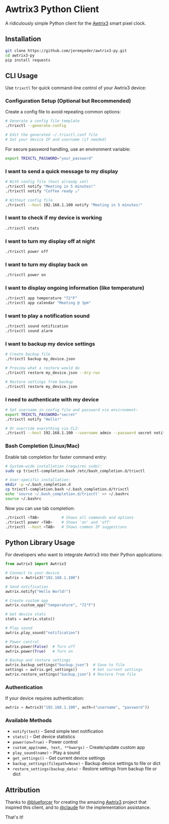 # Awtrix3 Python Client

A ridiculously simple Python client for the [Awtrix3](https://github.com/Blueforcer/awtrix3) smart pixel clock.

## Installation

```bash
git clone https://github.com/jeremyeder/awtrix3-py.git
cd awtrix3-py
pip install requests
```

## CLI Usage

Use `trixctl` for quick command-line control of your Awtrix3 device:

### Configuration Setup (Optional but Recommended)

Create a config file to avoid repeating common options:

```bash
# Generate a config file template
./trixctl --generate-config

# Edit the generated ~/.trixctl.conf file
# Set your device IP and username (if needed)
```

For secure password handling, use an environment variable:
```bash
export TRIXCTL_PASSWORD="your_password"
```

### I want to send a quick message to my display
```bash
# With config file (host already set)
./trixctl notify "Meeting in 5 minutes!"
./trixctl notify "Coffee ready ☕"

# Without config file
./trixctl --host 192.168.1.100 notify "Meeting in 5 minutes!"
```

### I want to check if my device is working
```bash
./trixctl stats
```

### I want to turn my display off at night
```bash
./trixctl power off
```

### I want to turn my display back on
```bash
./trixctl power on
```

### I want to display ongoing information (like temperature)
```bash
./trixctl app temperature "72°F"
./trixctl app calendar "Meeting @ 3pm"
```

### I want to play a notification sound
```bash
./trixctl sound notification
./trixctl sound alarm
```

### I want to backup my device settings
```bash
# Create backup file
./trixctl backup my_device.json

# Preview what a restore would do
./trixctl restore my_device.json --dry-run

# Restore settings from backup
./trixctl restore my_device.json
```

### I need to authenticate with my device
```bash
# Set username in config file and password via environment:
export TRIXCTL_PASSWORD="secret"
./trixctl notify "Hello!"

# Or override everything via CLI:
./trixctl --host 192.168.1.100 --username admin --password secret notify "Hello!"
```

### Bash Completion (Linux/Mac)

Enable tab completion for faster command entry:

```bash
# System-wide installation (requires sudo):
sudo cp trixctl-completion.bash /etc/bash_completion.d/trixctl

# User-specific installation:
mkdir -p ~/.bash_completion.d
cp trixctl-completion.bash ~/.bash_completion.d/trixctl
echo 'source ~/.bash_completion.d/trixctl' >> ~/.bashrc
source ~/.bashrc
```

Now you can use tab completion:
```bash
./trixctl <TAB>          # Shows all commands and options
./trixctl power <TAB>    # Shows 'on' and 'off'
./trixctl --host <TAB>   # Shows common IP suggestions
```

## Python Library Usage

For developers who want to integrate Awtrix3 into their Python applications:

```python
from awtrix3 import Awtrix3

# Connect to your device
awtrix = Awtrix3("192.168.1.100")

# Send notification
awtrix.notify("Hello World!")

# Create custom app
awtrix.custom_app("temperature", "72°F")

# Get device stats
stats = awtrix.stats()

# Play sound
awtrix.play_sound("notification")

# Power control
awtrix.power(False)  # Turn off
awtrix.power(True)   # Turn on

# Backup and restore settings
awtrix.backup_settings("backup.json")  # Save to file
settings = awtrix.get_settings()       # Get current settings
awtrix.restore_settings("backup.json") # Restore from file
```

### Authentication

If your device requires authentication:

```python
awtrix = Awtrix3("192.168.1.100", auth=("username", "password"))
```

### Available Methods

- `notify(text)` - Send simple text notification
- `stats()` - Get device statistics  
- `power(on=True)` - Power control
- `custom_app(name, text, **kwargs)` - Create/update custom app
- `play_sound(name)` - Play a sound
- `get_settings()` - Get current device settings
- `backup_settings(filepath=None)` - Backup device settings to file or dict
- `restore_settings(backup_data)` - Restore settings from backup file or dict

## Attribution

Thanks to [@blueforcer](https://github.com/Blueforcer) for creating the amazing [Awtrix3](https://github.com/Blueforcer/awtrix3) project that inspired this client, and to [@claude](https://claude.ai) for the implementation assistance.

That's it!